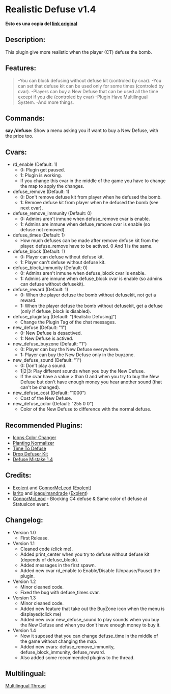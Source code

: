 Realistic Defuse v1.4
============

__Esto es una copia del [link original](https://forums.alliedmods.net/showthread.php?t=101106)__

## Description:

This plugin give more realistic when the player (CT) defuse the bomb.

## Features:

>-You can block defusing without defuse kit (controled by cvar).
>-You can set that defuse kit can be used only for some times (controled by cvar).
>-Players can buy a New Defuse that can be used all the time except if you die (controled by cvar)
>-Plugin Have Multilingual System.
>-And more things.

## Commands:

__say /defuse:__ Show a menu asking you if want to buy a New Defuse, with the price too.

## Cvars:

* rd_enable (Default: 1)
  * 0: Plugin get paused.
  * 1: Plugin is working.
  * If you change this cvar in the middle of the game you have to change the map to apply the changes.
* defuse_remove (Default: 1)
  * 0: Don't remove defuse kit from player when he defused the bomb.
  * 1: Remove defuse kit from player when he defused the bomb (see next cvar).
* defuse_remove_immunity (Default: 0)
  * 0: Admins aren't inmune when defuse_remove cvar is enable.
  * 1: Admins are inmune when defuse_remove cvar is enable (so defuse not removed).
* defuse_times (Default: 1)
  * How much defuses can be made after remove defuse kit from the player. defuse_remove have to be actived. 0 And 1 is the same.
* defuse_block (Default: 1)
  * 0: Player can defuse without defuse kit.
  * 1: Player can't defuse without defuse kit.
* defuse_block_immunity (Default: 0)
  * 0: Admins aren't inmune when defuse_block cvar is enable.
  * 1: Admins are inmune when defuse_block cvar is enable (so admins can defuse without defusekit).
* defuse_reward (Default: 1)
  * 0: When the player defuse the bomb without defusekit, not get a reward.
  * 1: When the player defuse the bomb without defusekit, get a defuse (only if defuse_block is disabled).
* defuse_plugintag (Default: "[Realistic Defusing]")
  * Change the Plugin Tag of the chat messages.
* new_defuse (Default: "1")
  * 0: New Defuse is desactived.
  * 1: New Defuse is actived.
* new_defuse_buyzone (Default: "1")
  * 0: Player can buy the New Defuse everywhere.
  * 1: Player can buy the New Defuse only in the buyzone.
* new_defuse_sound (Default: "1")
  * 0: Don't play a sound.
  * 1|2|3: Play different sounds when you buy the New Defuse.
  * If the cvar have a value > than 0 and when you try to buy the New Defuse but don't have enough money you hear another sound (that can't be changed).
* new_defuse_cost (Default: "1000")
  * Cost of the New Defuse.
* new_defuse_color (Default: "255 0 0")
  * Color of the New Defuse to difference with the normal defuse.
  
## Recommended Plugins:

* [Icons Color Changer](http://forums.alliedmods.net/showthread.php?p=816874)
* [Planting Normalizer](http://forums.alliedmods.net/showthread.php?p=790266)
* [Time To Defuse](http://forums.alliedmods.net/showthread.php?p=523845)
* [Drop Defuser Kit](http://forums.alliedmods.net/showthread.php?p=57960)
* [Defuse Mistake 1.4](http://forums.alliedmods.net/showthread.php?p=601970)

## Credits:

* [Exolent](http://forums.alliedmods.net/member.php?u=25165) and [ConnorMcLeod](http://forums.alliedmods.net/member.php?u=18946) ([Exolent](http://forums.alliedmods.net/showthread.php?t=101026))
* [larito](http://forums.alliedmods.net/member.php?u=44270) and [joaquimandrade](http://forums.alliedmods.net/member.php?u=45372) ([Exolent](http://forums.alliedmods.net/showthread.php?t=100909))
* [ConnorMcLeod](http://forums.alliedmods.net/member.php?u=18946) - Blocking C4 defuse & Same color of defuse at StatusIcon event.

## Changelog:

* Version 1.0
  * First Release.
* Version 1.1
  * Cleaned code (click me).
  * Added print_center when you try to defuse without defuse kit (depends of defuse_block).
  * Added messages in the first spawn.
  * Added new cvar rd_enable to Enable/Disable (Unpause/Pause) the plugin.
* Version 1.2
  * Minor cleaned code.
  * Fixed the bug with defuse_times cvar.
* Version 1.3
  * Minor cleaned code.
  * Added new feature that take out the BuyZone icon when the menu is displayed(click me)
  * Added new cvar new_defuse_sound to play sounds when you buy the New Defuse and when you don't have enough money to buy it.
* Version 1.4
  * Now it suposed that you can change defuse_time in the middle of the game without changing the map.
  * Added new cvars: defuse_remove_immunity, defuse_block_immunity, defuse_reward.
  * Also added some recommended plugins to the thread.
  
## Multilingual:

[Multilingual Thread](http://forums.alliedmods.net/showthread.php?t=101107)